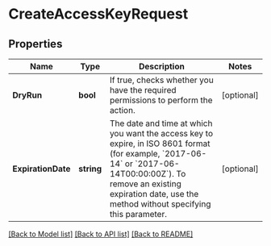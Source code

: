 # CreateAccessKeyRequest

## Properties

Name | Type | Description | Notes
------------ | ------------- | ------------- | -------------
**DryRun** | **bool** | If true, checks whether you have the required permissions to perform the action. | [optional] 
**ExpirationDate** | **string** | The date and time at which you want the access key to expire, in ISO 8601 format (for example, &#x60;2017-06-14&#x60; or &#x60;2017-06-14T00:00:00Z&#x60;). To remove an existing expiration date, use the method without specifying this parameter. | [optional] 

[[Back to Model list]](../README.md#documentation-for-models) [[Back to API list]](../README.md#documentation-for-api-endpoints) [[Back to README]](../README.md)


